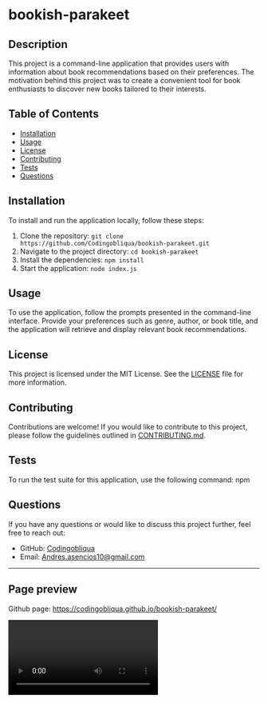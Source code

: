 # bookish-parakeet

## Description

This project is a command-line application that provides users with information about book recommendations based on their preferences. The motivation behind this project was to create a convenient tool for book enthusiasts to discover new books tailored to their interests.

## Table of Contents

- [Installation](#installation)
- [Usage](#usage)
- [License](#license)
- [Contributing](#contributing)
- [Tests](#tests)
- [Questions](#questions)

## Installation

To install and run the application locally, follow these steps:

1. Clone the repository: `git clone https://github.com/Codingobliqua/bookish-parakeet.git`
2. Navigate to the project directory: `cd bookish-parakeet`
3. Install the dependencies: `npm install`
4. Start the application: `node index.js`

## Usage

To use the application, follow the prompts presented in the command-line interface. Provide your preferences such as genre, author, or book title, and the application will retrieve and display relevant book recommendations.

## License

This project is licensed under the MIT License. See the [LICENSE](LICENSE) file for more information.

## Contributing

Contributions are welcome! If you would like to contribute to this project, please follow the guidelines outlined in [CONTRIBUTING.md](CONTRIBUTING.md).

## Tests

To run the test suite for this application, use the following command:
npm 
## Questions

If you have any questions or would like to discuss this project further, feel free to reach out:

- GitHub: [Codingobliqua](https://github.com/Codingobliqua)
- Email: Andres.asencios10@gmail.com

---
## Page preview 

Github page:  https://codingobliqua.github.io/bookish-parakeet/

![Example Video](https://codingobliqua.github.io/bookish-parakeet/assets/readme%20generator.mp4)
